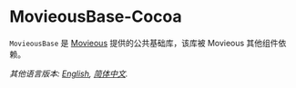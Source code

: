 # MovieousBase-Cocoa

`MovieousBase` 是 [Movieous](https://movieous.cn/) 提供的公共基础库，该库被 Movieous 其他组件依赖。

*其他语言版本: [English](README.md), [简体中文](README.zh-cn.md).*